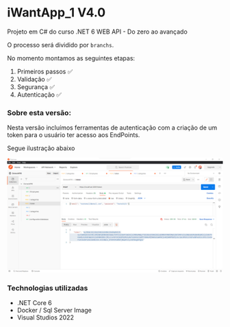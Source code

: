 <h1>iWantApp_1 V4.0</h1>

Projeto em C# do curso .NET 6 WEB API - Do zero ao avançado

O processo será dividido por `branchs`.

No momento montamos as seguintes etapas:

1. Primeiros passos :white_check_mark:
1. Validação :white_check_mark:
1. Segurança :white_check_mark:
1. Autenticação :white_check_mark:

<h3>Sobre esta versão:</h3>

Nesta versão incluímos ferramentas de autenticação com a criação de um token para o usuário ter acesso aos EndPoints. 

Segue ilustração abaixo

<img src="assets\v4.png">



<h3>Technologias utilizadas</h3>

* .NET Core 6
* Docker / Sql Server Image
* Visual Studios 2022
